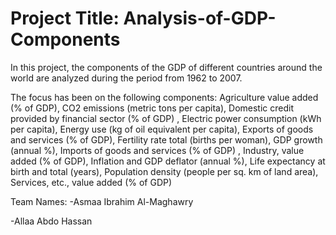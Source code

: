 # Project Title: Analysis-of-GDP-Components


In this project, the components of the GDP of different countries around the world are analyzed during the period from 1962 to 2007.

The focus has been on the following components: 
Agriculture value added (% of GDP), 
CO2 emissions (metric tons per capita), 
Domestic credit provided by financial sector (% of GDP)
, Electric power consumption (kWh per capita),
Energy use (kg of oil equivalent per capita),
Exports of goods and services (% of GDP),
Fertility rate total (births per woman), 
GDP growth (annual %), 
Imports of goods and services (% of GDP)
, Industry, value added (% of GDP), Inflation and GDP deflator (annual %), 
Life expectancy at birth and total (years), 
Population density (people per sq. km of land area),
Services, etc., value added (% of GDP)



Team Names:
-Asmaa Ibrahim Al-Maghawry


-Allaa Abdo Hassan

